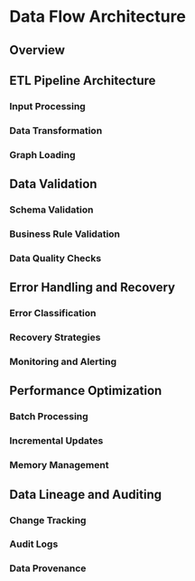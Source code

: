 # Data Flow Architecture

## Overview

## ETL Pipeline Architecture

### Input Processing

### Data Transformation

### Graph Loading

## Data Validation

### Schema Validation

### Business Rule Validation

### Data Quality Checks

## Error Handling and Recovery

### Error Classification

### Recovery Strategies

### Monitoring and Alerting

## Performance Optimization

### Batch Processing

### Incremental Updates

### Memory Management

## Data Lineage and Auditing

### Change Tracking

### Audit Logs

### Data Provenance
